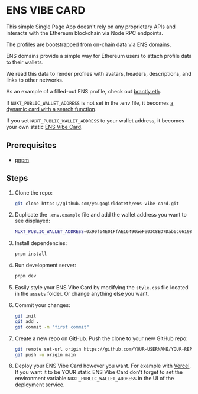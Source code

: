 # ENS VIBE CARD

This simple Single Page App doesn't rely on any proprietary APIs and interacts with the Ethereum blockchain via Node RPC endpoints.

The profiles are bootstrapped from on-chain data via ENS domains.

ENS domains provide a simple way for Ethereum users to attach profile data to their wallets.

We read this data to render profiles with avatars, headers, descriptions, and links to other networks.

As an example of a filled-out ENS profile, check out [brantly.eth](https://app.ens.domains/brantly.eth).

If `NUXT_PUBLIC_WALLET_ADDRESS` is not set in the .env file, it becomes [a dynamic card with a search function](https://vibes.scapes.xyz).

If you set `NUXT_PUBLIC_WALLET_ADDRESS` to your wallet address, it becomes your own static [ENS Vibe Card](https://me.worldcomputer.art).

## Prerequisites

- [pnpm](https://pnpm.io/installation)

## Steps

1. Clone the repo:
    ```sh
    git clone https://github.com/yougogirldoteth/ens-vibe-card.git
    ```

2. Duplicate the `.env.example` file and add the wallet address you want to see displayed:
    ```sh
    NUXT_PUBLIC_WALLET_ADDRESS=0x90f64E01FfAE16490aeFe03C8ED7Dab6c66198C3
    ```

3. Install dependencies:
    ```sh
    pnpm install
    ```

4. Run development server:
    ```sh
    pnpm dev
    ```

5. Easily style your ENS Vibe Card by modifying the `style.css` file located in the `assets` folder. Or change anything else you want.

6. Commit your changes:
    ```sh
    git init
    git add .
    git commit -m "first commit"
    ```

7. Create a new repo on GitHub. Push the clone to your new GitHub repo:
    ```sh
    git remote set-url origin https://github.com/YOUR-USERNAME/YOUR-REPOSITORY
    git push -u origin main
    ```

8. Deploy your ENS Vibe Card however you want. For example with [Vercel](https://vercel.com). If you want it to be YOUR static ENS Vibe Card don't forget to set the environment variable `NUXT_PUBLIC_WALLET_ADDRESS` in the UI of the deployment service.
